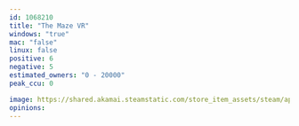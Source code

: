 ```yaml
---
id: 1068210
title: "The Maze VR"
windows: "true"
mac: "false"
linux: false
positive: 6
negative: 5
estimated_owners: "0 - 20000"
peak_ccu: 0

image: https://shared.akamai.steamstatic.com/store_item_assets/steam/apps/1068210/header.jpg?t=1585064468
opinions:
---
```

